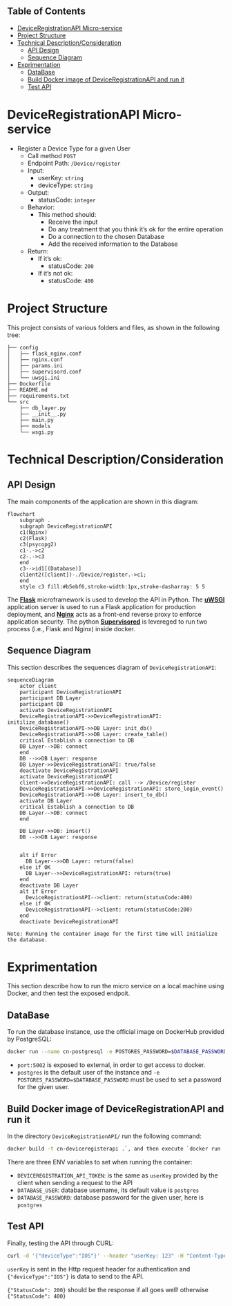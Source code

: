 ## Table of Contents
- [DeviceRegistrationAPI Micro-service](#deviceregistrationapi-micro-service)
- [Project Structure](#project-structure)
- [Technical Description/Consideration](#technical-descriptionconsideration)
  - [API Design](#api-design)
  - [Sequence Diagram](#sequence-diagram)
- [Exprimentation](#exprimentation)
  - [DataBase](#database)
  - [Build Docker image of DeviceRegistrationAPI and run it](#build-docker-image-of-deviceregistrationapi-and-run-it)
  - [Test API](#test-api)

# DeviceRegistrationAPI Micro-service
* Register a Device Type for a given User
  - Call method `POST`
  - Endpoint Path: `/Device/register`
  - Input:
    - userKey: `string`
    - deviceType: `string`
  - Output:
    - statusCode: `integer`
  - Behavior:
    - This method should:
      - Receive the input
      - Do any treatment that you think it’s ok for the entire operation
      - Do a connection to the chosen Database
      - Add the received information to the Database
  - Return:
    - If it’s ok:
      - statusCode: `200`
    - If it’s not ok:
      - statusCode: `400`

# Project Structure
This project consists of various folders and files, as shown in the following tree:

```
├── config
│   ├── flask_nginx.conf
│   ├── nginx.conf
│   ├── params.ini
│   ├── supervisord.conf
│   └── uwsgi.ini
├── Dockerfile
├── README.md
├── requirements.txt
└── src
    ├── db_layer.py
    ├── __init__.py
    ├── main.py
    ├── models
    └── wsgi.py
```

# Technical Description/Consideration
## API Design
The main components of the application are shown in this diagram:
```mermaid
flowchart
    subgraph .
    subgraph DeviceRegistrationAPI
    c1(Nginx)
    c2(Flask)
    c3(psycopg2)
    c1-.->c2
    c2-.->c3
    end
    c3-->id1[(Database)]
    client2([client])-./Device/register.->c1;
    end
    style c3 fill:#b5ebf6,stroke-width:1px,stroke-dasharray: 5 5
```
The [**Flask**](https://flask.palletsprojects.com/en/3.0.x/) microframework is used to develop the API in Python. The [**uWSGI**](https://flask.palletsprojects.com/en/3.0.x/deploying/) application server is used to run a Flask application for production deployment, and [**Nginx**](https://www.nginx.com/) acts as a front-end reverse proxy to enforce application security. The python [**Supervisored**](http://supervisord.org/) is levereged to run two process (i.e., Flask and Nginx) inside docker.

## Sequence Diagram
This section describes the sequences diagram of `DeviceRegistrationAPI`:
```mermaid
sequenceDiagram
    actor client
    participant DeviceRegistrationAPI
    participant DB Layer
    participant DB
    activate DeviceRegistrationAPI
    DeviceRegistrationAPI->>DeviceRegistrationAPI: initilize_database()
    DeviceRegistrationAPI->>DB Layer: init_db()
    DeviceRegistrationAPI->>DB Layer: create_table()
    critical Establish a connection to DB
    DB Layer-->DB: connect  
    end
    DB -->>DB Layer: response
    DB Layer->>DeviceRegistrationAPI: true/false
    deactivate DeviceRegistrationAPI
    activate DeviceRegistrationAPI
    client->>DeviceRegistrationAPI: call --> /Device/register
    DeviceRegistrationAPI->>DeviceRegistrationAPI: store_login_event()
    DeviceRegistrationAPI->>DB Layer: insert_to_db()
    activate DB Layer
    critical Establish a connection to DB
    DB Layer-->DB: connect  
    end

    DB Layer->>DB: insert()
    DB -->>DB Layer: response


    alt if Error
      DB Layer-->>DB Layer: return(false)
    else if OK
      DB Layer-->>DeviceRegistrationAPI: return(true)
    end
    deactivate DB Layer
    alt if Error
      DeviceRegistrationAPI-->client: return(statusCode:400)
    else if OK
      DeviceRegistrationAPI-->client: return(statusCode:200)
    end
    deactivate DeviceRegistrationAPI

```
`Note: Running the container image for the first time will initialize the database.`

# Exprimentation
This section describe how to run the micro service on a local machine using Docker, and then test the exposed endpoit.
## DataBase
To run the database instance, use the official image on DockerHub provided by PostgreSQL:

```bash
docker run --name cn-postgresql -e POSTGRES_PASSWORD=$DATABASE_PASSWORD -p 5002:5432 -e PGDATA=/var/lib/postgresql/data/pgdata -v /path_to_volume/:/var/lib/postgresql/data -d postgres:12.17
```

* `port:5002` is exposed to external, in order to get access to docker.
* `postgres` is the default user of the instance and `-e POSTGRES_PASSWORD=$DATABASE_PASSWORD` must be used to set a password for the given user.

## Build Docker image of DeviceRegistrationAPI and run it
In the directory `DeviceRegistrationAPI/` run the following command: 
```bash
docker build -t cn-deviceregisterapi .`, and then execute `docker run -d -t -i -e DEVICEREGISTRATION_API_TOKEN=$userKey -e DATABASE_USER=$DATABASE_USER -e DATABASE_PASSWORD=$$DATABASE_PASSWORD -e DATABASE_HOST=172.17.0.1 -e DATABASE_PORT=5002 -p 5000:80  deviceregisterapi
```

There are three ENV variables to set when running the container:
* `DEVICEREGISTRATION_API_TOKEN`: is the same as `userKey` provided by the client when sending a request to the API
* `DATABASE_USER`: database username, its default value is `postgres`
* `DATABASE_PASSWORD`: database password for the given user, here is `postgres`

## Test API
Finally, testing the API through CURL:
```bash
curl -d '{"deviceType":"IOS"}' --header "userKey: 123" -H "Content-Type: application/json" -X POST http://127.0.0.1:5000/Device/register
```

`userKey` is sent in the Http request header for authentication and `{"deviceType":"IOS"}` is data to send to the API.

`{"StatusCode": 200}` should be the response if all goes well! otherwise `{"StatusCode": 400}` 